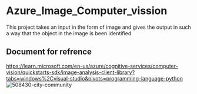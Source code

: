 # Azure_Image_Computer_vission
This project takes an input in the form of image and gives the output in such a way that the object in the image is been identified

## Document for refrence
https://learn.microsoft.com/en-us/azure/cognitive-services/computer-vision/quickstarts-sdk/image-analysis-client-library?tabs=windows%2Cvisual-studio&pivots=programming-language-python
![508430-city-community](https://github.com/pulkit1s/finalprojectFRT/assets/134050803/4bd5dfea-a3e8-4b1c-84e7-c353d07e03bb)

